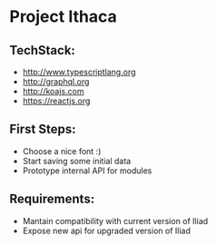 # Project Ithaca

## TechStack:
- http://www.typescriptlang.org
- http://graphql.org
- http://koajs.com
- https://reactjs.org

## First Steps:
- Choose a nice font :)
- Start saving some initial data
- Prototype internal API for modules


## Requirements:
- Mantain compatibility with current version of Iliad
- Expose new api for upgraded version of Iliad